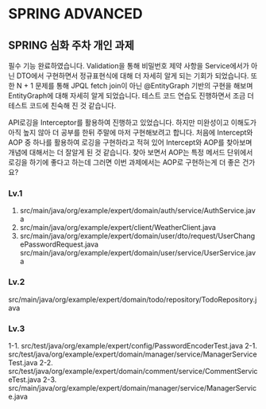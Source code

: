# SPRING ADVANCED



## SPRING 심화 주차 개인 과제


필수 기능 완료하였습니다.
Validation을 통해 비밀번호 제약 사항을 Service에서가 아닌 DTO에서 구현하면서 정규표현식에 대해 더 자세히 알게 되는 기회가 되었습니다.
또한 N + 1 문제를 통해 JPQL fetch join이 아닌 @EntityGraph 기반의 구현을 해보며 EntityGraph에 대해 자세히 알게 되었습니다.
테스트 코드 연습도 진행하면서 조금 더 테스트 코드에 친숙해 진 것 같습니다.


API로깅을 Interceptor를 활용하여 진행하고 있었습니다. 하지만 미완성이고 이해도가 아직 높지 않아 더 공부를 한뒤 주말에 마저 구현해보려고 합니다.
처음에 Intercept와 AOP 중 하나를 활용하여 로깅을 구현하라고 적혀 있어 Intercept와 AOP를 찾아보며 개념에 대해서는 더 잘알게 된 것 같습니다.
찾아 보면서 AOP는 특정 메서드 단위에서 로깅을 하기에 좋다고 하는데 그러면 이번 과제에서는 AOP로 구현하는게 더 좋은 건가요?



### Lv.1

1. src/main/java/org/example/expert/domain/auth/service/AuthService.java
2. src/main/java/org/example/expert/client/WeatherClient.java
3. src/main/java/org/example/expert/domain/user/dto/request/UserChangePasswordRequest.java
   src/main/java/org/example/expert/domain/user/service/UserService.java


### Lv.2

src/main/java/org/example/expert/domain/todo/repository/TodoRepository.java


### Lv.3

  1-1. src/test/java/org/example/expert/config/PasswordEncoderTest.java
  2-1. src/test/java/org/example/expert/domain/manager/service/ManagerServiceTest.java
  2-2. src/test/java/org/example/expert/domain/comment/service/CommentServiceTest.java
  2-3. src/main/java/org/example/expert/domain/manager/service/ManagerService.java
